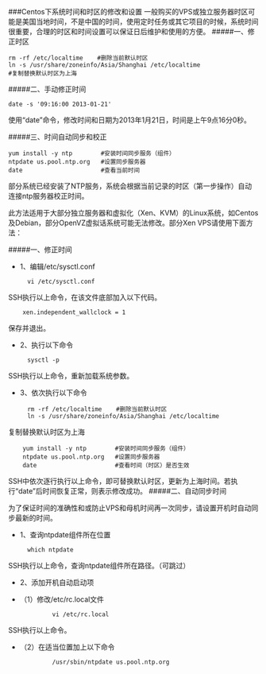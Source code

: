 ###Centos下系统时间和时区的修改和设置
一般购买的VPS或独立服务器时区可能是美国当地时间，不是中国的时间，使用定时任务或其它项目的时候，系统时间很重要，合理的时区和时间设置可以保证日后维护和使用的方便。
#####一、修正时区

    rm -rf /etc/localtime    #删除当前默认时区
    ln -s /usr/share/zoneinfo/Asia/Shanghai /etc/localtime
    #复制替换默认时区为上海

#####二、手动修正时间

    date -s '09:16:00 2013-01-21'

使用“date”命令，修改时间和日期为2013年1月21日，时间是上午9点16分0秒。

#####三、时间自动同步和校正

    yum install -y ntp        #安装时间同步服务（组件）
    ntpdate us.pool.ntp.org   #设置同步服务器
    date                      #查看当前时间

部分系统已经安装了NTP服务，系统会根据当前记录的时区（第一步操作）自动连接ntp服务器校正时间。

此方法适用于大部分独立服务器和虚拟化（Xen、KVM）的Linux系统，如Centos及Debian，部分OpenVZ虚拟话系统可能无法修改。部分Xen VPS请使用下面方法：

#####一、修正时间

* 1、编辑/etc/sysctl.conf

        vi /etc/sysctl.conf

 SSH执行以上命令，在该文件底部加入以下代码。

        xen.independent_wallclock = 1

保存并退出。

* 2、执行以下命令

        sysctl -p

SSH执行以上命令，重新加载系统参数。

* 3、依次执行以下命令

        rm -rf /etc/localtime    #删除当前默认时区
        ln -s /usr/share/zoneinfo/Asia/Shanghai /etc/localtime

 复制替换默认时区为上海

        yum install -y ntp        #安装时间同步服务（组件）
        ntpdate us.pool.ntp.org   #设置同步服务器
        date                      #查看时间（时区）是否生效

SSH中依次逐行执行以上命令，即可替换默认时区，更新为上海时间。若执行“date”后时间恢复正常，则表示修改成功。
#####二、自动同步时间

为了保证时间的准确性和或防止VPS和母机时间再一次同步，请设置开机时自动同步最新的时间。
* 1、查询ntpdate组件所在位置

        which ntpdate

 SSH执行以上命令，查询ntpdate组件所在路径。（可跳过）
* 2、添加开机自动启动项
 - （1）修改/etc/rc.local文件

                vi /etc/rc.local

 SSH执行以上命令。
 - （2）在适当位置加上以下命令

                /usr/sbin/ntpdate us.pool.ntp.org




